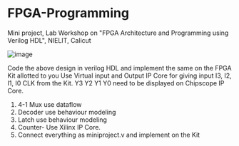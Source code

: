 # FPGA-Programming
Mini project, Lab Workshop on "FPGA Architecture and Programming using Verilog HDL", NIELIT, Calicut

![image](https://github.com/in-explicable/FPGA-Programming/assets/126408941/f20f416a-0815-4bf8-8178-eb1f9b67c125)

Code the above design in verilog HDL and implement the same on the FPGA
Kit allotted to you
Use Virtual input and Output IP Core for giving input I3, I2, I1, I0
CLK from the Kit.
Y3 Y2 Y1 Y0 need to be displayed on Chipscope IP Core.
1. 4-1 Mux use dataflow
2. Decoder use behaviour modeling
3. Latch use behaviour modeling
4. Counter- Use Xilinx IP Core.
5. Connect everything as miniproject.v and implement on the Kit 
